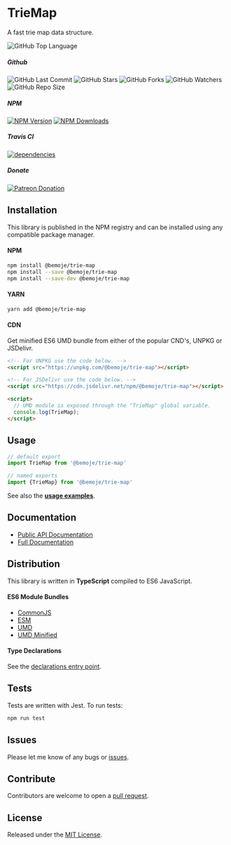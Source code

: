 # TrieMap
A fast trie map data structure.

![GitHub Top Language](https://img.shields.io/github/languages/top/bemoje/trie-map)

##### Github
![GitHub Last Commit](https://img.shields.io/github/last-commit/bemoje/trie-map?color=red)
![GitHub Stars](https://img.shields.io/github/stars/bemoje/trie-map)
![GitHub Forks](https://img.shields.io/github/forks/bemoje/trie-map)
![GitHub Watchers](https://img.shields.io/github/watchers/bemoje/trie-map)
![GitHub Repo Size](https://img.shields.io/github/repo-size/bemoje/trie-map)

##### NPM
<span><a href="https://npmjs.org/@bemoje/trie-map" title="View this project on NPM"><img src="https://img.shields.io/npm/v/@bemoje/trie-map" alt="NPM Version" /></a></span>
<span><a href="https://npmjs.org/@bemoje/trie-map" title="NPM Downloads"><img src="https://img.shields.io/npm/dt/@bemoje/trie-map" alt="NPM Downloads" /></a></span>

##### Travis CI
<span><a href="https://npmjs.org/@bemoje/trie-map" title="View this project on NPM"><img src="https://travis-ci.org/bemoje/trie-map.svg?branch=master" alt="dependencies" /></a></span>

##### Donate
<span><a href="https://www.patreon.com/user?u=40752770" title="Donate using Patreon"><img src="https://img.shields.io/badge/patreon-donate-yellow.svg" alt="Patreon Donation" /></a></span>

## Installation
This library is published in the NPM registry and can be installed using any compatible package manager.

#### NPM
```sh
npm install @bemoje/trie-map
npm install --save @bemoje/trie-map
npm install --save-dev @bemoje/trie-map
```

#### YARN
```sh
yarn add @bemoje/trie-map
```

#### CDN
Get minified ES6 UMD bundle from either of the popular CND's, UNPKG or JSDelivr.

```html
<!-- For UNPKG use the code below. -->
<script src="https://unpkg.com/@bemoje/trie-map"></script>

<!-- For JSDelivr use the code below. -->
<script src="https://cdn.jsdelivr.net/npm/@bemoje/trie-map"></script>

<script>
  // UMD module is exposed through the "TrieMap" global variable.
  console.log(TrieMap);
</script>
```

## Usage
```js
// default export
import TrieMap from '@bemoje/trie-map'

// named exports
import {TrieMap} from '@bemoje/trie-map'
```

See also the **[usage examples](/docs/api/modules.md)**.

## Documentation
- [Public API Documentation](/docs/api/modules.md)
- [Full Documentation](/docs/doc/modules.md)

## Distribution
This library is written in **TypeScript** compiled to ES6 JavaScript.

#### ES6 Module Bundles
- [CommonJS](/dist/index.js)
- [ESM](/dist/index.esm.js)
- [UMD](/dist/index.umd.js)
- [UMD Minified](/dist/index.umd.min.js)

#### Type Declarations
See the [declarations entry point](/types/index.d.ts).

## Tests
Tests are written with Jest. To run tests:

```sh
npm run test
```

## Issues
Please let me know of any bugs or [issues](https://github.com/bemoje/trie-map/issues).

## Contribute
Contributors are welcome to open a [pull request](https://github.com/bemoje/trie-map/pulls).

## License
Released under the [MIT License](./LICENSE).
